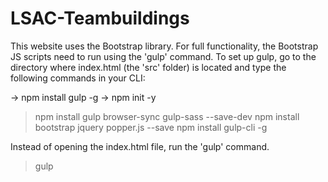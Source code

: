 # LSAC-Teambuildings
This website uses the Bootstrap library. For full functionality, the Bootstrap JS scripts need to run using the 'gulp' command. To set up gulp, go to the directory where index.html (the 'src' folder) is located and type the following commands in your CLI:

-> npm install gulp -g
-> npm init -y
> npm install gulp browser-sync gulp-sass --save-dev
> npm install bootstrap jquery popper.js --save
> npm install gulp-cli -g

Instead of opening the index.html file, run the 'gulp' command.

> gulp
